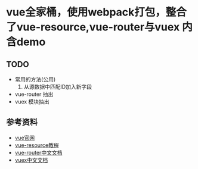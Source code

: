 # vue全家桶，使用webpack打包，整合了vue-resource,vue-router与vuex 内含demo

## TODO
  - 常用的方法(公用)
    1. 从源数据中匹配ID加入新字段
  - vue-router 抽出
  - vuex 模块抽出

## 参考资料
- [vue官网](http://cn.vuejs.org/)
- [vue-resource教程](https://github.com/vuejs/vue-resource)
- [vue-router中文文档](http://router.vuejs.org/zh-cn/index.html)
- [vuex中文文档](http://vuex.vuejs.org/zh-cn/index.html)
